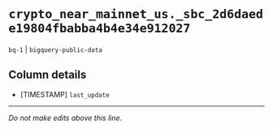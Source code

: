 # `crypto_near_mainnet_us._sbc_2d6daede19804fbabba4b4e34e912027`
`bq-1` | `bigquery-public-data`

## Column details
* [TIMESTAMP] `last_update`

-------------------------------------------------------------------------------
*Do not make edits above this line.*
